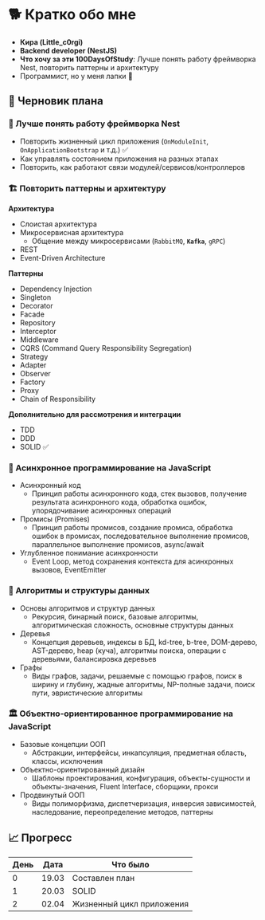 # 🐕 Кратко обо мне

- **Кира (Little_c0rgi)**
- **Backend developer (NestJS)**
- **Что хочу за эти 100DaysOfStudy**: Лучше понять работу фреймворка Nest, повторить паттерны и архитектуру
- Программист, но у меня лапки 🐾

## 📝 Черновик плана

### 🧠 Лучше понять работу фреймворка Nest

- Повторить жизненный цикл приложения (`OnModuleInit`, `OnApplicationBootstrap` и т.д.) ✅
- Как управлять состоянием приложения на разных этапах
- Повторить, как работают связи модулей/сервисов/контроллеров

### 🏗️ Повторить паттерны и архитектуру

**Архитектура**

- Слоистая архитектура
- Микросервисная архитектура
  - Общение между микросервисами (`RabbitMQ`, **`Kafka`**, `gRPC`)
- REST
- Event-Driven Architecture

**Паттерны**

- Dependency Injection
- Singleton
- Decorator
- Facade
- Repository
- Interceptor
- Middleware
- CQRS (Command Query Responsibility Segregation)
- Strategy
- Adapter
- Observer
- Factory
- Proxy
- Chain of Responsibility

**Дополнительно для рассмотрения и интеграции**

- TDD
- DDD
- SOLID ✅

### 🚀 Асинхронное программирование на JavaScript

- Асинхронный код
  - Принцип работы асинхронного кода, стек вызовов, получение результата асинхронного кода, обработка ошибок, упорядочивание асинхронных операций
- Промисы (Promises)
  - Принцип работы промисов, создание промиса, обработка ошибок в промисах, последовательное выполнение промисов, параллельное выполнение промисов, async/await
- Углубленное понимание асинхронности
  - Event Loop, метод сохранения контекста для асинхронных вызовов, EventEmitter

### 🔢 Алгоритмы и структуры данных

- Основы алгоритмов и структур данных
  - Рекурсия, бинарный поиск, базовые алгоритмы, алгоритмическая сложность, основные структуры данных
- Деревья
  - Концепция деревьев, индексы в БД, kd-tree, b-tree, DOM-дерево, AST-дерево, heap (куча), алгоритмы поиска, операции с деревьями, балансировка деревьев
- Графы
  - Виды графов, задачи, решаемые с помощью графов, поиск в ширину и глубину, жадные алгоритмы, NP-полные задачи, поиск пути, эвристические алгоритмы

### 🏛️ Объектно-ориентированное программирование на JavaScript

- Базовые концепции ООП
  - Абстракции, интерфейсы, инкапсуляция, предметная область, классы, исключения
- Объектно-ориентированный дизайн
  - Шаблоны проектирования, конфигурация, объекты-сущности и объекты-значения, Fluent Interface, сборщики, прокси
- Продвинутый ООП
  - Виды полиморфизма, диспетчеризация, инверсия зависимостей, наследование, переопределение методов, паттерны

## 📈 Прогресс

| День | Дата  | Что было                  |
| ---- | ----- | ------------------------- |
| 0    | 19.03 | Составлен план            |
| 1    | 20.03 | SOLID                     |
| 2    | 02.04 | Жизненный цикл приложения |
